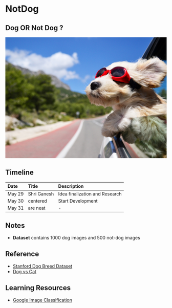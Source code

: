 # NotDog
## Dog OR Not Dog ?

![Dog or Not Dog](/data/logo.jpg)


## Timeline

| Date        | Title           | Description  |
|:------------- |:-------------|:-----|
| May 29      | Shri Ganesh | Idea finalization and Research |
| May 30      | centered      |  Start Development  |
| May 31 | are neat      |  - |

## Notes

* **Dataset** contains 1000 dog images and 500 not-dog images

## Reference

* [Stanford Dog Breed Dataset](http://vision.stanford.edu/aditya86/ImageNetDogs/)
* [Dog vs Cat](https://www.kaggle.com/chetankv/dogs-cats-images/downloads/dogs-cats-images.zip/1)

## Learning Resources

* [Google Image Classification](https://developers.google.com/machine-learning/practica/image-classification/)
